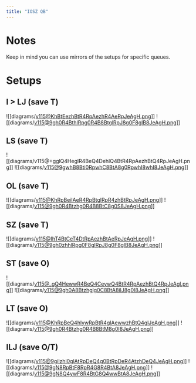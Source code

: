 ```yaml
---
title: "IOSZ QB"
---
```

# Notes
Keep in mind you can use mirrors of the setups for specific queues.
# Setups
## I > LJ (save T)
![[diagrams/v115@KhBtEezhBtR4RpAezhR4AeRpJeAgH.png]] ![[diagrams/v115@9gh0R4BthlRpg0R4B8BtglRpJ8g0F8glB8JeAgH.png]]
## LS (save T)
![[diagrams/v115@+gglQ4HeglR4BeQ4DehlQ4BtR4RpAezhBtQ4RpJeAgH.png]] ![[diagrams/v115@9gwhB8Bti0RpwhC8BtA8g0RpwhI8whI8JeAgH.png]]
## OL (save T)
![[diagrams/v115@KhRpBeilAeR4RpBtglRpR4zhBtRpJeAgH.png]] ![[diagrams/v115@9gh0R4Btzhg0R4B8BtC8g0S8JeAgH.png]]
## SZ (save T)
![[diagrams/v115@IhT4BtCeT4DtRpAezhBtAeRpJeAgH.png]] ![[diagrams/v115@9gh0zhhlRpg0F8glRpJ8g0F8glB8JeAgH.png]]
## ST (save O)
![[diagrams/v115@_gQ4HewwR4BeQ4CeywQ4BtR4RpAezhBtQ4RpJeAgl.png]] ![[diagrams/v115@9gh0A8Btzhglg0C8BtA8ilJ8g0I8JeAgH.png]]
## LT (save O)
![[diagrams/v115@KhRpBeQ4hlywRpBtR4glAewwzhBtQ4glJeAgH.png]] ![[diagrams/v115@9gh0R4Btzhg0R4B8BtM8g0I8JeAgH.png]]
## ILJ (save O/T)
![[diagrams/v115@9gilzhi0glAtRpDeQ4g0BtRpDeR4AtzhDeQ4JeAgH.png]] ![[diagrams/v115@9gN8RpBtF8RpR4G8R4BtA8JeAgH.png]] ![[diagrams/v115@9gN8Q4ywF8R4BtG8Q4wwBtA8JeAgH.png]]
